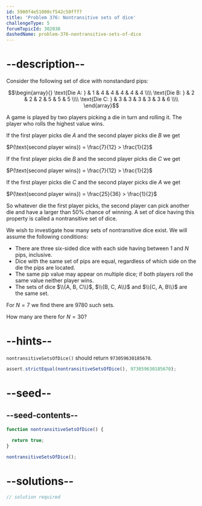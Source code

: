 ```yaml
---
id: 5900f4e51000cf542c50fff7
title: 'Problem 376: Nontransitive sets of dice'
challengeType: 5
forumTopicId: 302038
dashedName: problem-376-nontransitive-sets-of-dice
---
```


# --description--

Consider the following set of dice with nonstandard pips:

$$\begin{array}{}
  \text{Die A: } & 1 & 4 & 4 & 4 & 4 & 4 \\\\
  \text{Die B: } & 2 & 2 & 2 & 5 & 5 & 5 \\\\
  \text{Die C: } & 3 & 3 & 3 & 3 & 3 & 6 \\\\
\end{array}$$

A game is played by two players picking a die in turn and rolling it. The player who rolls the highest value wins.

If the first player picks die $A$ and the second player picks die $B$ we get

$P(\text{second player wins}) = \frac{7}{12} > \frac{1}{2}$

If the first player picks die $B$ and the second player picks die $C$ we get

$P(\text{second player wins}) = \frac{7}{12} > \frac{1}{2}$

If the first player picks die $C$ and the second player picks die $A$ we get

$P(\text{second player wins}) = \frac{25}{36} > \frac{1}{2}$

So whatever die the first player picks, the second player can pick another die and have a larger than 50% chance of winning. A set of dice having this property is called a nontransitive set of dice.

We wish to investigate how many sets of nontransitive dice exist. We will assume the following conditions:

- There are three six-sided dice with each side having between 1 and $N$ pips, inclusive.
- Dice with the same set of pips are equal, regardless of which side on the die the pips are located.
- The same pip value may appear on multiple dice; if both players roll the same value neither player wins.
- The sets of dice $\\{A, B, C\\}$, $\\{B, C, A\\}$ and $\\{C, A, B\\}$ are the same set.

For $N = 7$ we find there are 9780 such sets.

How many are there for $N = 30$?

# --hints--

`nontransitiveSetsOfDice()` should return `973059630185670`.

```js
assert.strictEqual(nontransitiveSetsOfDice(), 973059630185670);
```

# --seed--

## --seed-contents--

```js
function nontransitiveSetsOfDice() {

  return true;
}

nontransitiveSetsOfDice();
```

# --solutions--

```js
// solution required
```
